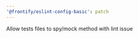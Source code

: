 ```yaml
---
'@frontify/eslint-config-basic': patch
---
```


Allow tests files to spy/mock method with lint issue
